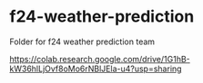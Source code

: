 # f24-weather-prediction

Folder for f24 weather prediction team


https://colab.research.google.com/drive/1G1hB-kW36hlLjOvf8oMo6rNBlJEla-u4?usp=sharing
